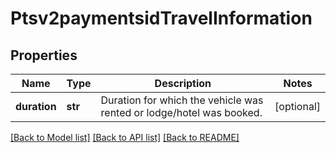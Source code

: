 # Ptsv2paymentsidTravelInformation

## Properties
Name | Type | Description | Notes
------------ | ------------- | ------------- | -------------
**duration** | **str** | Duration for which the vehicle was rented or lodge/hotel was booked.  | [optional] 

[[Back to Model list]](../README.md#documentation-for-models) [[Back to API list]](../README.md#documentation-for-api-endpoints) [[Back to README]](../README.md)


